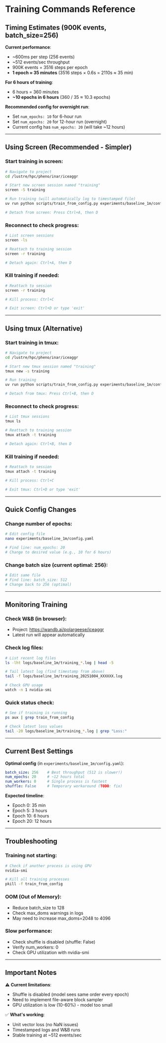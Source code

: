 # Training Commands Reference

## Timing Estimates (900K events, batch_size=256)

**Current performance**:
- ~600ms per step (256 events)
- ~512 events/sec throughput
- 900K events = 3516 steps per epoch
- **1 epoch ≈ 35 minutes** (3516 steps × 0.6s = 2110s ≈ 35 min)

**For 6 hours of training**:
- 6 hours = 360 minutes
- **~10 epochs in 6 hours** (360 / 35 ≈ 10.3 epochs)

**Recommended config for overnight run**:
- Set `num_epochs: 10` for 6-hour run
- Set `num_epochs: 20` for 12-hour run (overnight)
- Current config has `num_epochs: 20` (will take ~12 hours)

---

## Using Screen (Recommended - Simpler)

### Start training in screen:
```bash
# Navigate to project
cd /lustre/hpc/pheno/inar/iceaggr

# Start new screen session named "training"
screen -S training

# Run training (will automatically log to timestamped file)
uv run python scripts/train_from_config.py experiments/baseline_1m/config.yaml

# Detach from screen: Press Ctrl+A, then D
```

### Reconnect to check progress:
```bash
# List screen sessions
screen -ls

# Reattach to training session
screen -r training

# Detach again: Ctrl+A, then D
```

### Kill training if needed:
```bash
# Reattach to session
screen -r training

# Kill process: Ctrl+C

# Exit screen: Ctrl+D or type 'exit'
```

---

## Using tmux (Alternative)

### Start training in tmux:
```bash
# Navigate to project
cd /lustre/hpc/pheno/inar/iceaggr

# Start new tmux session named "training"
tmux new -s training

# Run training
uv run python scripts/train_from_config.py experiments/baseline_1m/config.yaml

# Detach from tmux: Press Ctrl+B, then D
```

### Reconnect to check progress:
```bash
# List tmux sessions
tmux ls

# Reattach to training session
tmux attach -t training

# Detach again: Ctrl+B, then D
```

### Kill training if needed:
```bash
# Reattach to session
tmux attach -t training

# Kill process: Ctrl+C

# Exit tmux: Ctrl+D or type 'exit'
```

---

## Quick Config Changes

### Change number of epochs:
```bash
# Edit config file
nano experiments/baseline_1m/config.yaml

# Find line: num_epochs: 20
# Change to desired value (e.g., 10 for 6 hours)
```

### Change batch size (current optimal: 256):
```bash
# Edit same file
# Find line: batch_size: 512
# Change back to 256 (optimal)
```

---

## Monitoring Training

### Check W&B (in browser):
- Project: https://wandb.ai/polargeese/iceaggr
- Latest run will appear automatically

### Check log files:
```bash
# List recent log files
ls -lht logs/baseline_1m/training_*.log | head -5

# Tail latest log (find timestamp from above)
tail -f logs/baseline_1m/training_20251004_XXXXXX.log

# Check GPU usage
watch -n 1 nvidia-smi
```

### Quick status check:
```bash
# See if training is running
ps aux | grep train_from_config

# Check latest loss values
tail -20 logs/baseline_1m/training_*.log | grep "Loss:"
```

---

## Current Best Settings

**Optimal config** (in `experiments/baseline_1m/config.yaml`):
```yaml
batch_size: 256    # Best throughput (512 is slower!)
num_epochs: 20     # ~12 hours total
num_workers: 0     # Single process is fastest
shuffle: False     # Temporary workaround (TODO: fix)
```

**Expected timeline**:
- Epoch 0: 35 min
- Epoch 5: 3 hours
- Epoch 10: 6 hours
- Epoch 20: 12 hours

---

## Troubleshooting

### Training not starting:
```bash
# Check if another process is using GPU
nvidia-smi

# Kill all training processes
pkill -f train_from_config
```

### OOM (Out of Memory):
- Reduce batch_size to 128
- Check max_doms warnings in logs
- May need to increase max_doms=2048 to 4096

### Slow performance:
- Check shuffle is disabled (shuffle: False)
- Verify num_workers: 0
- Check GPU utilization with nvidia-smi

---

## Important Notes

⚠️ **Current limitations**:
- Shuffle is disabled (model sees same order every epoch)
- Need to implement file-aware block sampler
- GPU utilization is low (10-60%) - model too small

✅ **What's working**:
- Unit vector loss (no NaN issues)
- Timestamped logs and W&B runs
- Stable training at ~512 events/sec
